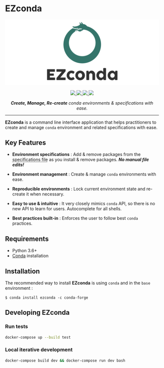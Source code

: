 # EZconda

![EZconda](docs/logo.png)

<p align="center">
    <a href="https://github.com/SarthakJariwala/ezconda/actions?workflow=Tests">
        <img src="https://github.com/SarthakJariwala/ezconda/workflows/Tests/badge.svg">
    </a>
    <a href="https://codecov.io/gh/SarthakJariwala/ezconda">
        <img src="https://codecov.io/gh/SarthakJariwala/ezconda/branch/main/graph/badge.svg">
    </a>
    <a href="https://pypi.org/project/ezconda/">
        <img src="https://img.shields.io/pypi/v/ezconda.svg">
    </a>
    <a href="https://ezconda.sarthakjariwala.com">
        <img src="https://github.com/SarthakJariwala/ezconda/workflows/Docs/badge.svg">
    </a>
</p>

<p align="center">
    <em><b>Create, Manage, Re-create</b> conda environments & specifications with ease.</em>
</p>

---

**EZconda** is a command line interface application that helps practitioners to create and manage `conda` environment and related specifications with ease.

## Key Features

- **Environment specifications** : Add & remove packages from the <abbr title="commonly known as environment.yml file">specifications file</abbr> as you install & remove packages. _**No manual file edits!**_

- **Environment management** : Create & manage `conda` environments with ease.

- **Reproducible environments** : Lock current environment state and re-create it when necessary.

- **Easy to use & intuitive** : It very closely mimics `conda` API, so there is no new API to learn for users. Autocomplete for all shells.

- **Best practices built-in** : Enforces the user to follow best `conda` practices.

## Requirements

- Python 3.6+
- [Conda](https://docs.conda.io/projects/conda/en/latest/user-guide/install/index.html) installation

## Installation

The recommended way to install **EZconda** is using `conda` and in the `base` environment : 

```console
$ conda install ezconda -c conda-forge
```

## Developing EZconda

### Run tests

```bash
docker-compose up --build test
```

### Local iterative development

```bash
docker-compose build dev && docker-compose run dev bash
```